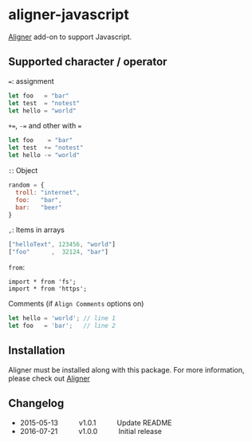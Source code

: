 # aligner-javascript

[Aligner](https://github.com/adrianlee44/atom-aligner) add-on to support Javascript.

## Supported character / operator
`=`: assignment
```javascript
let foo   = "bar"
let test  = "notest"
let hello = "world"
```
`+=`, `-=` and other with `=`
```javascript
let foo    = "bar"
let test  += "notest"
let hello -= "world"
```
`:`: Object
```javascript
random = {
  troll: "internet",
  foo:   "bar",
  bar:   "beer"
}
```
`,`: Items in arrays
```javascript
["helloText", 123456, "world"]
["foo"      ,  32124, "bar"]
```
`from`:
```
import * from 'fs';
import * from 'https';
```
Comments (if `Align Comments` options on)
```javascript
let hello = 'world'; // line 1
let foo   = 'bar';   // line 2
```

## Installation
Aligner must be installed along with this package. For more information, please check out [Aligner](https://github.com/adrianlee44/atom-aligner)

## Changelog
- 2015-05-13   v1.0.1   Update README
- 2016-07-21   v1.0.0   Initial release
